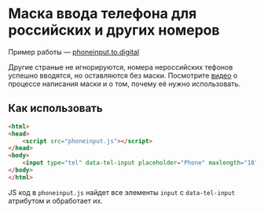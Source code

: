 # Маска ввода телефона для российских и других номеров

Пример работы — [phoneinput.to.digital](https://phoneinput.to.digital)

Другие страные не игнорируются, номера нероссийских тефонов успешно вводятся, но оставляются без маски. Посмотрите [видео](https://www.youtube.com/watch?v=Lxj_v5z0xRE) о процессе написания маски и о том, почему её нужно использовать.

## Как использовать

```html
<html>
<head>
    <script src="phoneinput.js"></script>
</head>
<body>
    <input type="tel" data-tel-input placeholder="Phone" maxlength="18" />
</body>
</html>
```

JS код в `phoneinput.js` найдет все элементы `input` с `data-tel-input` атрибутом и обработает их.
